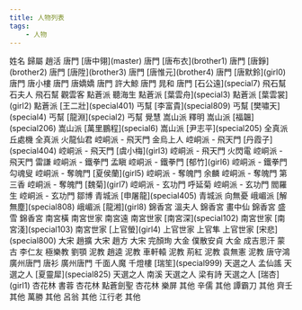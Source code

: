 ```yaml
---
title: 人物列表
tags:
    - 人物
---
```


<BTable :tags="[
    { text: '唐門'},
    { text: '飛石幫' },
    { text: '點蒼派' },
    { text: '丐幫'},
    { text: '嵩山派' },
    { text: '全真派' },
    { text: '崆峒派' },
    { text: '飛天門' },
    { text: '鐵拳門' },
    { text: '奪魄門' },
    { text: '玄功門' },
    { text: '青城派' },
    { text: '峨嵋派' },
    { text: '錦香宮' },
    { text: '南宮世家' },
    { text: '上官世家' },
    { text: '大宋' },
    { text: '大金' },
    { text: '蒙古' },
    { text: '極樂教' },
    { text: '泥教' },
    { text: '廣州唐門' },
    { text: '千燈樓' },
    { text: '天選之人' },
    { text: '杏花林' },
    { text: '其他' }
  ]">

<tr>
<td>姓名</td>
<td>歸屬</td>
</tr>
<tr>
<td>趙活</td>
<td>唐門</td>
</tr>
<tr>
<td>[唐中翎](master)</td>
<td>唐門</td>
</tr>
<tr>
<td>[唐布衣](brother1)</td>
<td>唐門</td>
</tr>
<tr>
<td>[唐錚](brother2)</td>
<td>唐門</td>
</tr>
<tr>
<td>[唐陞](brother3)</td>
<td>唐門</td>
</tr>
<tr>
<td>[唐惟元](brother4)</td>
<td>唐門</td>
</tr>
<tr>
<td>[唐默鈴](girl0)</td>
<td>唐門</td>
</tr>
<tr>
<td>唐小樓</td>
<td>唐門</td>
</tr>
<tr>
<td>唐嬌嬌</td>
<td>唐門</td>
</tr>
<tr>
<td>許大鯨</td>
<td>唐門</td>
</tr>
<tr>
<td>晁和</td>
<td>唐門</td>
</tr>
<tr>
<td>[石公遠](special7)</td>
<td>飛石幫</td>
</tr>
<tr>
<td>石夫人</td>
<td>飛石幫</td>
</tr>
<tr>
<td>觀雲客</td>
<td>點蒼派</td>
</tr>
<tr>
<td>聽海生</td>
<td>點蒼派</td>
</tr>
<tr>
<td>[葉雲舟](special3)</td>
<td>點蒼派</td>
</tr>
<tr>
<td>[葉雲裳](girl2)</td>
<td>點蒼派</td>
</tr>
<tr>
<td>[王二壯](special401)</td>
<td>丐幫</td>
</tr>
<tr>
<td>[李富貴](special809)</td>
<td>丐幫</td>
</tr>
<tr>
<td>[樊嘯天](special4)</td>
<td>丐幫</td>
</tr>
<tr>
<td>[龍淵](special2)</td>
<td>丐幫</td>
</tr>
<tr>
<td>覺慧</td>
<td>嵩山派</td>
</tr>
<tr>
<td>釋明</td>
<td>嵩山派</td>
</tr>
<tr>
<td>[福韞](special206)</td>
<td>嵩山派</td>
</tr>
<tr>
<td>[萬里鵬程](special6)</td>
<td>嵩山派</td>
</tr>
<tr>
<td>[尹志平](special205)</td>
<td>全真派</td>
</tr>
<tr>
<td>丘處機</td>
<td>全真派</td>
</tr>
<tr>
<td>火龍仙君</td>
<td>崆峒派 - 飛天門</td>
</tr>
<tr>
<td>金烏上人</td>
<td>崆峒派 - 飛天門</td>
</tr>
<tr>
<td>[丹霞子](special404)</td>
<td>崆峒派 - 飛天門</td>
</tr>
<tr>
<td>[虞小梅](girl3)</td>
<td>崆峒派 - 飛天門</td>
</tr>
<tr>
<td>火閃電</td>
<td>崆峒派 - 飛天門</td>
</tr>
<tr>
<td>雷謙</td>
<td>崆峒派 - 鐵拳門</td>
</tr>
<tr>
<td>孟瞋</td>
<td>崆峒派 - 鐵拳門</td>
</tr>
<tr>
<td>[郁竹](girl6)</td>
<td>崆峒派 - 鐵拳門</td>
</tr>
<tr>
<td>勾魂叟</td>
<td>崆峒派 - 奪魄門</td>
</tr>
<tr>
<td>[夏侯蘭](girl5)</td>
<td>崆峒派 - 奪魄門</td>
</tr>
<tr>
<td>余麟</td>
<td>崆峒派 - 奪魄門</td>
</tr>
<tr>
<td>第三香</td>
<td>崆峒派 - 奪魄門</td>
</tr>
<tr>
<td>[魏菊](girl7)</td>
<td>崆峒派 - 玄功門</td>
</tr>
<tr>
<td>呼延菊</td>
<td>崆峒派 - 玄功門</td>
</tr>
<tr>
<td>閻羅生</td>
<td>崆峒派 - 玄功門</td>
</tr>
<tr>
<td>鄒博</td>
<td>青城派</td>
</tr>
<tr>
<td>[申屠龍](special405)</td>
<td>青城派</td>
</tr>
<tr>
<td>向無憂</td>
<td>峨嵋派</td>
</tr>
<tr>
<td>[解無塵](special808)</td>
<td>峨嵋派</td>
</tr>
<tr>
<td>[龍湘](girl8)</td>
<td>錦香宮</td>
</tr>
<tr>
<td>溫夫人</td>
<td>錦香宮</td>
</tr>
<tr>
<td>畫中仙</td>
<td>錦香宮</td>
</tr>
<tr>
<td>盛雪</td>
<td>錦香宮</td>
</tr>
<tr>
<td>南宮橫</td>
<td>南宮世家</td>
</tr>
<tr>
<td>南宮遠</td>
<td>南宮世家</td>
</tr>
<tr>
<td>[南宮深](special102)</td>
<td>南宮世家</td>
</tr>
<tr>
<td>[南宮淺](special103)</td>
<td>南宮世家</td>
</tr>
<tr>
<td>[上官螢](girl4)</td>
<td>上官世家</td>
</tr>
<tr>
<td>上官隼</td>
<td>上官世家</td>
</tr>
<tr>
<td>[宋悲](special800)</td>
<td>大宋</td>
</tr>
<tr>
<td>趙擴</td>
<td>大宋</td>
</tr>
<tr>
<td>趙方</td>
<td>大宋</td>
</tr>
<tr>
<td>完顏珣</td>
<td>大金</td>
</tr>
<tr>
<td>僕散安貞</td>
<td>大金</td>
</tr>
<tr>
<td>成吉思汗</td>
<td>蒙古</td>
</tr>
<tr>
<td>李仁友</td>
<td>極樂教</td>
</tr>
<tr>
<td>劉顎</td>
<td>泥教</td>
</tr>
<tr>
<td>趙逵</td>
<td>泥教</td>
</tr>
<tr>
<td>車軒轅</td>
<td>泥教</td>
</tr>
<tr>
<td>荊紅</td>
<td>泥教</td>
</tr>
<tr>
<td>袁無憲</td>
<td>泥教</td>
</tr>
<tr>
<td>唐守鴻</td>
<td>廣州唐門</td>
</tr>
<tr>
<td>唐衫</td>
<td>廣州唐門</td>
</tr>
<tr>
<td>千面人魔</td>
<td>千燈樓</td>
</tr>
<tr>
<td>[瑞笙](special999)</td>
<td>天選之人</td>
</tr>
<tr>
<td>孟仙謠</td>
<td>天選之人</td>
</tr>
<tr>
<td>[夏靈犀](special825)</td>
<td>天選之人</td>
</tr>
<tr>
<td>南溪</td>
<td>天選之人</td>
</tr>
<tr>
<td>梁有詩</td>
<td>天選之人</td>
</tr>
<tr>
<td>[瑞杏](girl1)</td>
<td>杏花林</td>
</tr>
<tr>
<td>書蓉</td>
<td>杏花林</td>
</tr>
<tr>
<td>點蒼劍聖</td>
<td>杏花林</td>
</tr>
<tr>
<td>樂屏</td>
<td>其他</td>
</tr>
<tr>
<td>辛儒</td>
<td>其他</td>
</tr>
<tr>
<td>譚霸刀</td>
<td>其他</td>
</tr>
<tr>
<td>齊壬</td>
<td>其他</td>
</tr>
<tr>
<td>萬勝</td>
<td>其他</td>
</tr>
<tr>
<td>呂翁</td>
<td>其他</td>
</tr>
<tr>
<td>江行老</td>
<td>其他</td>
</tr>
</BTable>

